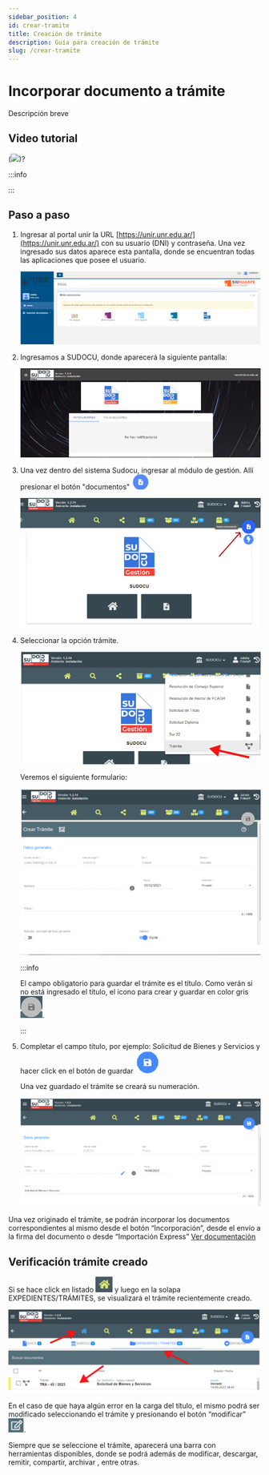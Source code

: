 ```yaml
---
sidebar_position: 4
id: crear-tramite
title: Creación de trámite
description: Guía para creación de trámite
slug: /crear-tramite
---
```


# Incorporar documento a trámite

Descripción breve

## Video tutorial

(![](https://youtu.be/yKNxeF4KMsY))?

:::info

:::

## Paso a paso

1.  Ingresar al portal unir la URL [https://unir.unr.edu.ar/](https://unir.unr.edu.ar/) con su usuario (DNI) y contraseña.
    Una vez ingresado sus datos aparece esta pantalla, donde se encuentran todas las aplicaciones que
    posee el usuario.

    ![Example banner](../assets/unir.png)

2.  Ingresamos a SUDOCU, donde aparecerá la siguiente pantalla:

    ![Example banner](../assets/sudocu.png)

3.  Una vez dentro del sistema Sudocu, ingresar al módulo de gestión. Allí presionar el botón "documentos" ![Example banner](../assets/btn-documentos.png)

    ![Example banner](../assets/nuevo-doc-sudocu.png)

4.  Seleccionar la opción trámite.

    ![Example banner](../assets/crear-tramite/crear-tramite.png)

    Veremos el siguiente formulario:

    ![Example banner](../assets/crear-tramite/formulario-crear-tramite.png)

    :::info

    El campo obligatorio para guardar el trámite es el título. Como verán si no está ingresado el título, el ícono para crear y guardar en color gris ![Example banner](../assets/crear-tramite/btn-guardar-blockeado.png).

    :::

5.  Completar el campo título, por ejemplo: Solicitud de Bienes y Servicios y hacer click en el botón de
    guardar ![Example banner](../assets/incorporar-doc-a-tramite/btn-guardar.png)

    Una vez guardado el trámite se creará su numeración.

    ![Example banner](../assets/crear-tramite/tramite-creado.png)

Una vez originado el trámite, se podrán incorporar los documentos correspondientes al mismo
desde el botón “Incorporación”, desde el envío a la firma del documento o desde “Importación
Express” [Ver documentaciòn](./incorporar-doc-a-tramite.md)

## Verificación trámite creado

Si se hace click en listado ![Example banner](../assets/incorporar-doc-a-tramite/btn-home.png) y luego en la solapa EXPEDIENTES/TRÁMITES, se visualizará el trámite recientemente creado.

![Example banner](../assets/crear-tramite/ver-tramite-creado.png)

En el caso de que haya algún error en la carga del título, el mismo podrá ser modificado
seleccionando el trámite y presionando el botón “modificar” ![Example banner](../assets/incorporar-doc-a-tramite/btn-lapiz.png).

Siempre que se seleccione el trámite, aparecerá una barra con herramientas disponibles, donde se
podrá además de modificar, descargar, remitir, compartir, archivar , entre otras.
